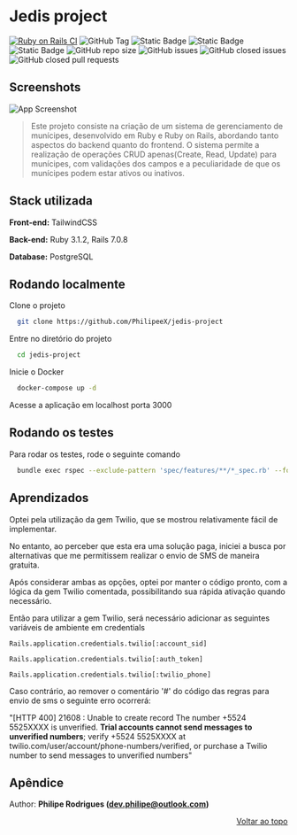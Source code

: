 <a name="topo-readme"></a>
# Jedis project

[![Ruby on Rails CI](https://github.com/PhilipeeX/jedis-project/actions/workflows/rubyonrails.yml/badge.svg)](https://github.com/PhilipeeX/jedis-project/actions/workflows/rubyonrails.yml) ![GitHub Tag](https://img.shields.io/github/v/tag/PhilipeeX/jedis-project?style=flat) ![Static Badge](https://img.shields.io/badge/rubocop-codestyle?style=flat&logo=rubocop&logoColor=white&label=code%20style&link=https%3A%2F%2Fgithub.com%2Frubocop%2Frubocop) ![Static Badge](https://img.shields.io/badge/passing-tests?style=flat&logo=github&logoColor=white&label=tests&link=https%3A%2F%2Fgithub.com%2FPhilipeeX%2Fjedis-project%2Factions) ![Static Badge](https://img.shields.io/badge/image-docker?style=flat&logo=docker&logoColor=white&label=Docker&labelColor=blue&color=green&link=https%3A%2F%2Fhub.docker.com%2Fr%2Fphilipex%2Fjedis-project%2Ftags) ![GitHub repo size](https://img.shields.io/github/repo-size/PhilipeeX/jedis-project?style=flat&label=Tamanho&color=green) ![GitHub issues](https://img.shields.io/github/issues/PhilipeeX/jedis-project?style=flat) ![GitHub closed issues](https://img.shields.io/github/issues-closed/Philipeex/jedis-project?style=flat) ![GitHub closed pull requests](https://img.shields.io/github/issues-pr-closed/PhilipeeX/jedis-project?style=flat&label=Pull%20requests%20mergeados&color=purple)




## Screenshots

![App Screenshot](https://github.com/PhilipeeX/jedis-project/assets/85847179/84d23b5a-4b9b-4180-bdac-810831c5bf11)

> Este projeto consiste na criação de um sistema de gerenciamento de munícipes, desenvolvido em Ruby e Ruby on Rails, abordando tanto aspectos do backend quanto do frontend. O sistema permite a realização de operações CRUD apenas(Create, Read, Update) para munícipes, com validações dos campos e a peculiaridade de que os munícipes podem estar ativos ou inativos.

## Stack utilizada

**Front-end:** TailwindCSS

**Back-end:** Ruby 3.1.2, Rails 7.0.8

**Database:** PostgreSQL
## Rodando localmente

Clone o projeto

```bash
  git clone https://github.com/PhilipeeX/jedis-project
```

Entre no diretório do projeto

```bash
  cd jedis-project
```

Inicie o Docker

```bash
  docker-compose up -d
```

Acesse a aplicação em localhost porta 3000


## Rodando os testes

Para rodar os testes, rode o seguinte comando

```bash
  bundle exec rspec --exclude-pattern 'spec/features/**/*_spec.rb' --format progress
```


## Aprendizados

Optei pela utilização da gem Twilio, que se mostrou relativamente fácil de implementar.

No entanto, ao perceber que esta era uma solução paga, iniciei a busca por alternativas que me permitissem realizar o envio de SMS de maneira gratuita.

Após considerar ambas as opções, optei por manter o código pronto, com a lógica da gem Twilio comentada, possibilitando sua rápida ativação quando necessário.

Então para utilizar a gem Twilio, será necessário adicionar as seguintes variáveis de ambiente em credentials

`Rails.application.credentials.twilio[:account_sid]`

`Rails.application.credentials.twilio[:auth_token]`

`Rails.application.credentials.twilio[:twilio_phone]`

Caso contrário, ao remover o comentário '#' do código das regras para envio de sms o seguinte erro ocorrerá:

"[HTTP 400] 21608 : Unable to create record
The number +5524 5525XXXX is unverified. **Trial accounts cannot send messages to unverified numbers**; verify +5524 5525XXXX at twilio.com/user/account/phone-numbers/verified, or purchase a Twilio number to send messages to unverified numbers"


## Apêndice
Author: <strong>Philipe Rodrigues (dev.philipe@outlook.com)</strong>

<p align="right"><a href="#topo-readme">Voltar ao topo</a></p>
